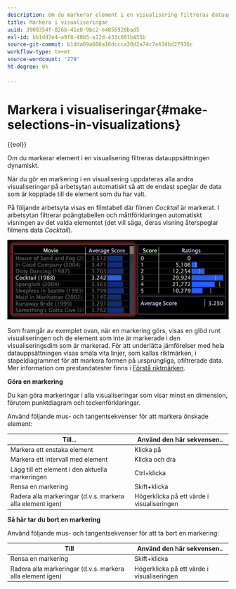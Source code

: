 ```yaml
---
description: Om du markerar element i en visualisering filtreras datauppsättningen dynamiskt.
title: Markera i visualiseringar
uuid: 3900354f-826b-41e8-9bc2-e4856928bad5
exl-id: bb1dd7e4-a9f8-48b5-a12d-433c601b455b
source-git-commit: b1dda69a606a16dccca30d2a74c7e63dbd27936c
workflow-type: tm+mt
source-wordcount: '279'
ht-degree: 0%

---
```


# Markera i visualiseringar{#make-selections-in-visualizations}

{{eol}}

Om du markerar element i en visualisering filtreras datauppsättningen dynamiskt.

När du gör en markering i en visualisering uppdateras alla andra visualiseringar på arbetsytan automatiskt så att de endast speglar de data som är kopplade till de element som du har valt.

På följande arbetsyta visas en filmtabell där filmen *Cocktail* är markerat. I arbetsytan filtrerar poängtabellen och måttförklaringen automatiskt visningen av det valda elementet (det vill säga, deras visning återspeglar filmens data *Cocktail*).

![](assets/wsp_selection_Basic.png)

Som framgår av exemplet ovan, när en markering görs, visas en glöd runt visualiseringen och de element som inte är markerade i den visualiseringsdim som är markerad. För att underlätta jämförelser med hela datauppsättningen visas smala vita linjer, som kallas riktmärken, i stapeldiagrammet för att markera formen på ursprungliga, ofiltrerade data. Mer information om prestandatester finns i [Förstå riktmärken](../../../../home/c-get-started/c-vis/c-ustd-benchmks.md#concept-c7b0f4102e92458096f8c4765cbe2914).

**Göra en markering**

Du kan göra markeringar i alla visualiseringar som visar minst en dimension, förutom punktdiagram och teckenförklaringar.

Använd följande mus- och tangentsekvenser för att markera önskade element:

| Till... | Använd den här sekvensen.. |
|---|---|
| Markera ett enstaka element | Klicka på |
| Markera ett intervall med element | Klicka och dra |
| Lägg till ett element i den aktuella markeringen | Ctrl+klicka |
| Rensa en markering | Skift+klicka |
| Radera alla markeringar (d.v.s. markera alla element igen) | Högerklicka på ett värde i visualiseringen |

**Så här tar du bort en markering**

Använd följande mus- och tangentsekvenser för att ta bort en markering:

| Till | Använd den här sekvensen.. |
|---|---|
| Rensa en markering | Skift+klicka |
| Radera alla markeringar (d.v.s. markera alla element igen) | Högerklicka på ett värde i visualiseringen |
